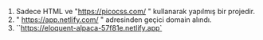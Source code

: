 1. Sadece HTML ve "https://picocss.com/ " kullanarak yapılmış bir projedir.
2. " https://app.netlify.com/ "  adresinden geçici domain alındı.
3.  ``https://eloquent-alpaca-57f81e.netlify.app`